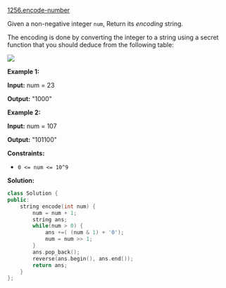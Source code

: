 [1256.encode-number](https://leetcode.com/problems/encode-number/)  

Given a non-negative integer `num`, Return its _encoding_ string.

The encoding is done by converting the integer to a string using a secret function that you should deduce from the following table:

![](https://assets.leetcode.com/uploads/2019/06/21/encode_number.png)

**Example 1:**

  
**Input:** num = 23
  
**Output:** "1000"
  

**Example 2:**

  
**Input:** num = 107
  
**Output:** "101100"
  

**Constraints:**

*   `0 <= num <= 10^9`  



**Solution:**  

```cpp
class Solution {
public:
    string encode(int num) {
        num = num + 1;
        string ans;
        while(num > 0) {
            ans +=( (num & 1) + '0');
            num = num >> 1;
        }
        ans.pop_back();
        reverse(ans.begin(), ans.end());
        return ans;
    }
};
```
      